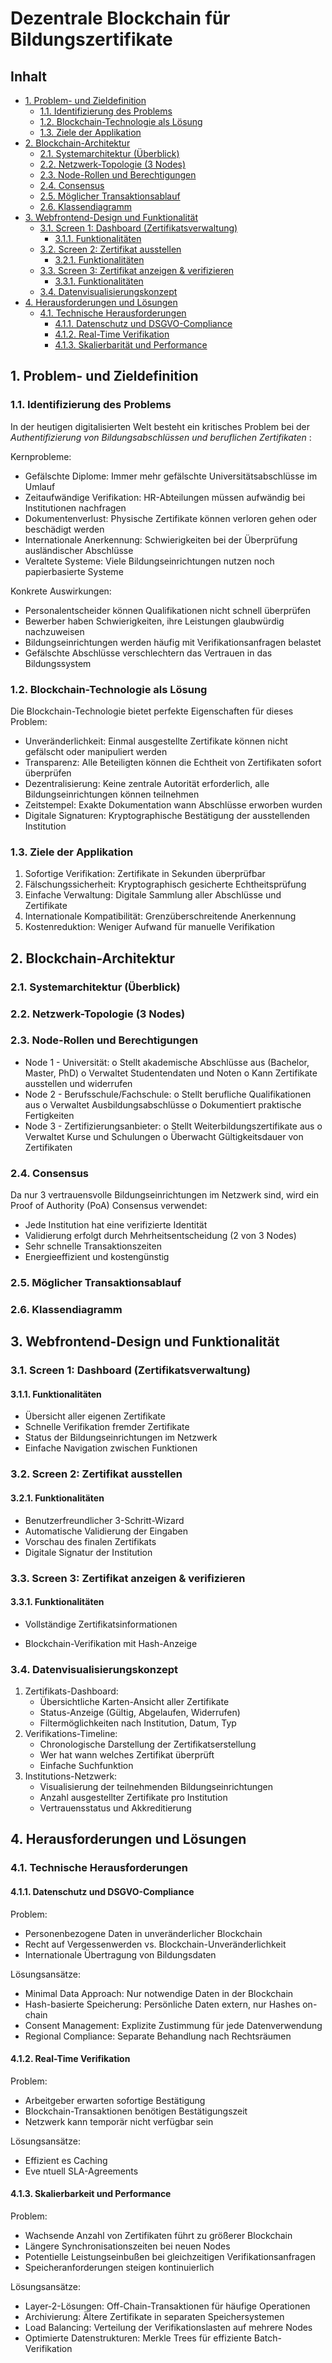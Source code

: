 # Dezentrale Blockchain für Bildungszertifikate

## Inhalt

- [1. Problem- und Zieldefinition](#1-problem--und-zieldefinition)
   - [1.1. Identifizierung des Problems](#11-identifizierung-des-problems)
   - [1.2. Blockchain-Technologie als Lösung](#12-blockchain-technologie-als-lösung)
   - [1.3. Ziele der Applikation](#13-ziele-der-applikation)
- [2. Blockchain-Architektur](#2-blockchain-architektur)
   - [2.1. Systemarchitektur (Überblick)](#21-systemarchitektur-überblick)
   - [2.2. Netzwerk-Topologie (3 Nodes)](#22-netzwerk-topologie-3-nodes)
   - [2.3. Node-Rollen und Berechtigungen](#23-node-rollen-und-berechtigungen)
   - [2.4. Consensus](#24-consensus)
   - [2.5. Möglicher Transaktionsablauf](#25-möglicher-transaktionsablauf)
   - [2.6. Klassendiagramm](#26-klassendiagramm)
- [3. Webfrontend-Design und Funktionalität](#3-webfrontend-design-und-funktionalität)
   - [3.1. Screen 1: Dashboard (Zertifikatsverwaltung)](#31-screen-1-dashboard-zertifikatsverwaltung)
      - [3.1.1. Funktionalitäten](#311-funktionalitäten)
   - [3.2. Screen 2: Zertifikat ausstellen](#32-screen-2-zertifikat-ausstellen)
      - [3.2.1. Funktionalitäten](#321-funktionalitäten)
   - [3.3. Screen 3: Zertifikat anzeigen & verifizieren](#33-screen-3-zertifikat-anzeigen--verifizieren)
      - [3.3.1. Funktionalitäten](#331-funktionalitäten)
   - [3.4. Datenvisualisierungskonzept](#34-datenvisualisierungskonzept)
- [4. Herausforderungen und Lösungen](#4-herausforderungen-und-lösungen)
   - [4.1. Technische Herausforderungen](#41-technische-herausforderungen)
      - [4.1.1. Datenschutz und DSGVO-Compliance](#411-datenschutz-und-dsgvo-compliance)
      - [4.1.2. Real-Time Verifikation](#412-real-time-verifikation)
      - [4.1.3. Skalierbarität und Performance](#413-skalierbarkeit-und-performance)


## 1. Problem- und Zieldefinition

### 1.1. Identifizierung des Problems

In der heutigen digitalisierten Welt besteht ein kritisches Problem bei der _Authentifizierung von
Bildungsabschlüssen und beruflichen Zertifikaten_ :

Kernprobleme:

- Gefälschte Diplome: Immer mehr gefälschte Universitätsabschlüsse im Umlauf
- Zeitaufwändige Verifikation: HR-Abteilungen müssen aufwändig bei Institutionen
    nachfragen
- Dokumentenverlust: Physische Zertifikate können verloren gehen oder beschädigt
    werden
- Internationale Anerkennung: Schwierigkeiten bei der Überprüfung ausländischer
    Abschlüsse
- Veraltete Systeme: Viele Bildungseinrichtungen nutzen noch papierbasierte Systeme

Konkrete Auswirkungen:

- Personalentscheider können Qualifikationen nicht schnell überprüfen
- Bewerber haben Schwierigkeiten, ihre Leistungen glaubwürdig nachzuweisen
- Bildungseinrichtungen werden häufig mit Verifikationsanfragen belastet
- Gefälschte Abschlüsse verschlechtern das Vertrauen in das Bildungssystem

### 1.2. Blockchain-Technologie als Lösung

Die Blockchain-Technologie bietet perfekte Eigenschaften für dieses Problem:

- Unveränderlichkeit: Einmal ausgestellte Zertifikate können nicht gefälscht oder
    manipuliert werden
- Transparenz: Alle Beteiligten können die Echtheit von Zertifikaten sofort überprüfen
- Dezentralisierung: Keine zentrale Autorität erforderlich, alle Bildungseinrichtungen
    können teilnehmen
- Zeitstempel: Exakte Dokumentation wann Abschlüsse erworben wurden
- Digitale Signaturen: Kryptographische Bestätigung der ausstellenden Institution

### 1.3. Ziele der Applikation

1. Sofortige Verifikation: Zertifikate in Sekunden überprüfbar
2. Fälschungssicherheit: Kryptographisch gesicherte Echtheitsprüfung
3. Einfache Verwaltung: Digitale Sammlung aller Abschlüsse und Zertifikate
4. Internationale Kompatibilität: Grenzüberschreitende Anerkennung
5. Kostenreduktion: Weniger Aufwand für manuelle Verifikation


## 2. Blockchain-Architektur

### 2.1. Systemarchitektur (Überblick)

### 2.2. Netzwerk-Topologie (3 Nodes)


### 2.3. Node-Rollen und Berechtigungen

- Node 1 - Universität:
    o Stellt akademische Abschlüsse aus (Bachelor, Master, PhD)
    o Verwaltet Studentendaten und Noten
    o Kann Zertifikate ausstellen und widerrufen
- Node 2 - Berufsschule/Fachschule:
    o Stellt berufliche Qualifikationen aus
    o Verwaltet Ausbildungsabschlüsse
    o Dokumentiert praktische Fertigkeiten
- Node 3 - Zertifizierungsanbieter:
    o Stellt Weiterbildungszertifikate aus
    o Verwaltet Kurse und Schulungen
    o Überwacht Gültigkeitsdauer von Zertifikaten

### 2.4. Consensus

Da nur 3 vertrauensvolle Bildungseinrichtungen im Netzwerk sind, wird ein Proof of Authority
(PoA) Consensus verwendet:

- Jede Institution hat eine verifizierte Identität
- Validierung erfolgt durch Mehrheitsentscheidung (2 von 3 Nodes)
- Sehr schnelle Transaktionszeiten
- Energieeffizient und kostengünstig

### 2.5. Möglicher Transaktionsablauf


### 2.6. Klassendiagramm

## 3. Webfrontend-Design und Funktionalität

### 3.1. Screen 1: Dashboard (Zertifikatsverwaltung)

#### 3.1.1. Funktionalitäten

- Übersicht aller eigenen Zertifikate
- Schnelle Verifikation fremder Zertifikate
- Status der Bildungseinrichtungen im Netzwerk
- Einfache Navigation zwischen Funktionen

### 3.2. Screen 2: Zertifikat ausstellen

#### 3.2.1. Funktionalitäten

- Benutzerfreundlicher 3-Schritt-Wizard
- Automatische Validierung der Eingaben
- Vorschau des finalen Zertifikats
- Digitale Signatur der Institution

### 3.3. Screen 3: Zertifikat anzeigen & verifizieren

#### 3.3.1. Funktionalitäten

- Vollständige Zertifikatsinformationen


- Blockchain-Verifikation mit Hash-Anzeige

### 3.4. Datenvisualisierungskonzept

1. Zertifikats-Dashboard:
    - Übersichtliche Karten-Ansicht aller Zertifikate
    - Status-Anzeige (Gültig, Abgelaufen, Widerrufen)
    - Filtermöglichkeiten nach Institution, Datum, Typ
2. Verifikations-Timeline:
    - Chronologische Darstellung der Zertifikatserstellung
    - Wer hat wann welches Zertifikat überprüft
    - Einfache Suchfunktion
3. Institutions-Netzwerk:
    - Visualisierung der teilnehmenden Bildungseinrichtungen
    - Anzahl ausgestellter Zertifikate pro Institution
    - Vertrauensstatus und Akkreditierung

## 4. Herausforderungen und Lösungen

### 4.1. Technische Herausforderungen

#### 4.1.1. Datenschutz und DSGVO-Compliance

Problem:

- Personenbezogene Daten in unveränderlicher Blockchain
- Recht auf Vergessenwerden vs. Blockchain-Unveränderlichkeit
- Internationale Übertragung von Bildungsdaten

Lösungsansätze:

- Minimal Data Approach: Nur notwendige Daten in der Blockchain
- Hash-basierte Speicherung: Persönliche Daten extern, nur Hashes on-chain
- Consent Management: Explizite Zustimmung für jede Datenverwendung
- Regional Compliance: Separate Behandlung nach Rechtsräumen

#### 4.1.2. Real-Time Verifikation

Problem:

- Arbeitgeber erwarten sofortige Bestätigung
- Blockchain-Transaktionen benötigen Bestätigungszeit
- Netzwerk kann temporär nicht verfügbar sein

Lösungsansätze:

- Effizient es Caching
- Eve ntuell SLA-Agreements

#### 4.1.3. Skalierbarkeit und Performance

Problem:

- Wachsende Anzahl von Zertifikaten führt zu größerer Blockchain
- Längere Synchronisationszeiten bei neuen Nodes
- Potentielle Leistungseinbußen bei gleichzeitigen Verifikationsanfragen
- Speicheranforderungen steigen kontinuierlich

Lösungsansätze:

- Layer-2-Lösungen: Off-Chain-Transaktionen für häufige Operationen
- Archivierung: Ältere Zertifikate in separaten Speichersystemen
- Load Balancing: Verteilung der Verifikationslasten auf mehrere Nodes
- Optimierte Datenstrukturen: Merkle Trees für effiziente Batch-Verifikation


